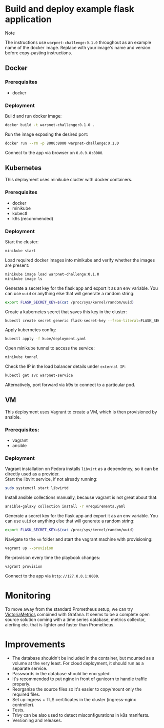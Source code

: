 # Build and deploy example flask application

> [!NOTE] 
> The instructions use `warpnet-challenge:0.1.0` throughout as an example name of the docker image.
> Replace with your image's name and version before copy-pasting instructions.

## Docker
### Prerequisites
 - docker

### Deployment
Build and run docker image:

```bash
docker build -t warpnet-challenge:0.1.0 . 
```
Run the image exposing the desired port:
```bash
docker run --rm -p 8000:8000 warpnet-challenge:0.1.0
```
Connect to the app via browser on `0.0.0.0:8000`.

## Kubernetes
This deployment uses minikube cluster with docker containers.

### Prerequisites
- docker
- minikube
- kubectl
- k9s (recommended)

### Deployment
Start the cluster:
```bash
minikube start
```

Load required docker images into minikube and verify whether the images are present:
```bash
minikube image load warpnet-challenge:0.1.0
minikube image ls
```

Generate a secret key for the flask app and export it as an env variable. You can use `uuid` or
anything else that will generate a random string:
```bash
export FLASK_SECRET_KEY=$(cat /proc/sys/kernel/random/uuid)
```

Create a kubernetes secret that saves this key in the cluster:
```bash
kubectl create secret generic flask-secret-key --from-literal=FLASK_SECRET_KEY=${FLASK_SECRET_KEY}
```

Apply kubernetes config:
```bash
kubectl apply -f kube/deployment.yaml
```

Open minikube tunnel to access the service:
```bash
minikube tunnel
```

Check the IP in the load balancer details under `external IP`:
```bash
kubectl get svc warpnet-service
```

Alternatively, port forward via k9s to connect to a particular pod.

## VM
This deployment uses Vagrant to create a VM, which is then provisioned by ansible.

### Prerequisites:
- vagrant
- ansible 

### Deployment
Vagrant installation on Fedora installs `libvirt` as a dependency, so it can be directly used
as a provider.\
Start the libvirt service, if not already running:
```bash
sudo systemctl start libvirtd
```
Install ansible collections manually, because vagrant is not great about that:
```bash
ansible-galaxy collection install -r vrequirements.yaml
```

Generate a secret key for the flask app and export it as an env variable. You can use `uuid` or
anything else that will generate a random string:
```bash
export FLASK_SECRET_KEY=$(cat /proc/sys/kernel/random/uuid)
```

Navigate to the `vm` folder and start the vagrant machine with provisioning:
```bash
vagrant up --provision
```
Re-provision every time the playbook changes:
```bash
vagrant provision
```

Connect to the app via `http://127.0.0.1:8000`.

# Monitoring
To move away from the standard Prometheus setup, we can try [VictoriaMetrics](https://docs.victoriametrics.com) 
combined with Grafana. It seems to be a complete open source solution coming with a time series 
database, metrics collector, alerting etc. that is lighter and faster than Prometheus.

# Improvements
- The database shouldn't be included in the container, but mounted as a volume at the very least.
  For cloud deployment, it should run as a separate service.
- Passwords in the database should be encrypted.
- It's recommended to put nginx in front of gunicorn to handle traffic properly.
- Reorganize the source files so it's easier to copy/mount only the required files.
- Set up ingress + TLS certificates in the cluster (ingress-nginx controller).
- Tests.
- Trivy can be also used to detect misconfigurations in k8s manifests.
- Versioning and releases.